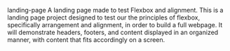 landing-page
A landing page made to test Flexbox and alignment.
This is a landing page project designed to test our the principles of flexbox, specifically arrangement and alignment, in order to build a full webpage. It will demonstrate headers, footers, and content displayed in an organized manner, with content that fits accordingly on a screen.
